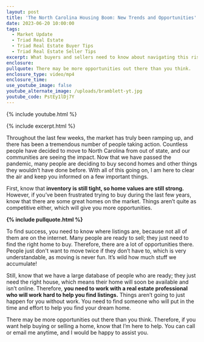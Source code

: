 ```yaml
---
layout: post
title: 'The North Carolina Housing Boom: New Trends and Opportunities'
date: 2023-06-20 10:00:00
tags:
  - Market Update
  - Triad Real Estate
  - Triad Real Estate Buyer Tips
  - Triad Real Estate Seller Tips
excerpt: What buyers and sellers need to know about navigating this rising market.
enclosure:
pullquote: There may be more opportunities out there than you think.
enclosure_type: video/mp4
enclosure_time:
use_youtube_image: false
youtube_alternate_image: /uploads/bramblett-yt.jpg
youtube_code: PstEy1lDj7Y
---
```

{% include youtube.html %}

{% include excerpt.html %}

Throughout the last few weeks, the market has truly been ramping up, and there has been a tremendous number of people taking action. Countless people have decided to move to North Carolina from out of state, and our communities are seeing the impact. Now that we have passed the pandemic, many people are deciding to buy second homes and other things they wouldn’t have done before. With all of this going on, I am here to clear the air and keep you informed on a few important things.&nbsp;

First, know that **inventory is still tight, so home values are still strong.** However, if you’ve been frustrated trying to buy during the last few years, know that there are some great homes on the market. Things aren’t quite as competitive either, which will give you more opportunities.&nbsp;

**{% include pullquote.html %}**

To find success, you need to know where listings are, because not all of them are on the internet. Many people are ready to sell; they just need to find the right home to buy. Therefore, there are a lot of opportunities there. People just don't want to move twice if they don’t have to, which is very understandable, as moving is never fun. It’s wild how much stuff we accumulate!&nbsp;

Still, know that we have a large database of people who are ready; they just need the right house, which means their home will soon be available and isn’t online. Therefore, **you need to work with a real estate professional who will work hard to help you find listings.** Things aren’t going to just happen for you without work. You need to find someone who will put in the time and effort to help you find your dream home.&nbsp;

There may be more opportunities out there than you think. Therefore, if you want help buying or selling a home, know that I’m here to help. You can call or email me anytime, and I would be happy to assist you.